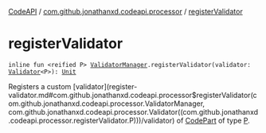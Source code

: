 [CodeAPI](../index.md) / [com.github.jonathanxd.codeapi.processor](index.md) / [registerValidator](.)

# registerValidator

`inline fun <reified P> `[`ValidatorManager`](-validator-manager/index.md)`.registerValidator(validator: `[`Validator`](-validator/index.md)`<P>): `[`Unit`](https://kotlinlang.org/api/latest/jvm/stdlib/kotlin/-unit/index.html)

Registers a custom [validator](register-validator.md#com.github.jonathanxd.codeapi.processor$registerValidator(com.github.jonathanxd.codeapi.processor.ValidatorManager, com.github.jonathanxd.codeapi.processor.Validator((com.github.jonathanxd.codeapi.processor.registerValidator.P)))/validator) of [CodePart](../com.github.jonathanxd.codeapi/-code-part/index.md) of type [P](#).

